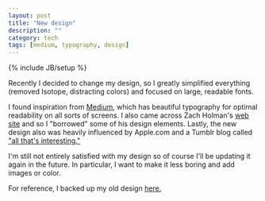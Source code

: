 ```yaml
---
layout: post
title: "New design"
description: ""
category: tech
tags: [medium, typography, design]
---
```

{% include JB/setup %}

Recently I decided to change my design, so I greatly simplified everything
(removed Isotope, distracting colors) and focused on large, readable fonts.

I found inspiration from <a href="http://www.medium.com" target="_blank">Medium</a>,
which has beautiful typography for optimal readability on all sorts of screens.
I also came across Zach Holman's <a href="http://zachholman.com" target="_blank">web site</a> and
so I "borrowed" some of his design elements. Lastly, the new design also
was heavily influenced by Apple.com and a Tumblr blog called <a href="http://all-thats-interesting.tumblr.com/" target="_blank">"all that's interesting."</a>

I'm still not entirely satisfied with my design so of course I'll be updating it
again in the future. In particular, I want to make it less boring and add images
or color. 

For reference, I backed up my old design <a href="http://design2.minh.io" target="_blank">here.</a>
